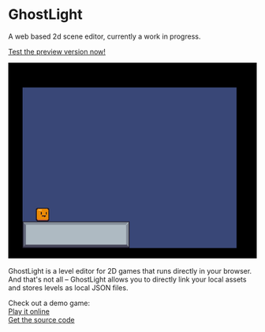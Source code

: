 # GhostLight

A web based 2d scene editor, currently a work in progress.

[Test the preview version now!](https://ghostlight.onrender.com/)

![demo](demo.gif)

GhostLight is a level editor for 2D games that runs directly in your browser.
And that's not all – GhostLight allows you to directly link your local assets and stores levels as local JSON files.

Check out a demo game: <br>
[Play it online](https://ghostlight-excalibur-demo.onrender.com/) <br>
[Get the source code](https://github.com/simon-jaeger/ghostlight-excalibur-demo)
